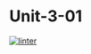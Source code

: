 # Unit-3-01
[![linter](https://github.com/Jay-JayL/Unit-3-01/workflows/linter/badge.svg)](https://github.com/marketplace/actions/super-linter)
